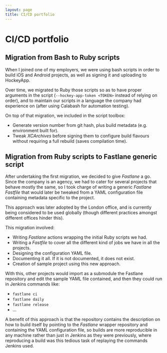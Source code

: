 ```yaml
---
layout: page
title: CI/CD portfolio
---
```


# CI/CD portfolio

## Migration from Bash to Ruby scripts

When I joined one of my employers, we were using bash scripts in order to build
iOS and Android projects, as well as signing it and uploading to HockeyApp.

Over time, we migrated to Ruby those scripts so as to have proper arguments in
the script (`--hockey-app-token <TOKEN>` instead of relying on order), and to maintain
our scripts in a language the company had experience on (after using Calabash for
automation testing).

On top of that migration, we included in the script toolbox:

* Generate version number from git hash, plus build metadata (e.g. environment built for).
* Tweak *XCArchives* before signing them to configure build flavours without requiring a full rebuild (saves compilation time).

## Migration from Ruby scripts to Fastlane generic script

After undertaking the first migration, we decided to give *Fastlane* a go. Since the
company is an agency, we had to cater for several projects that behave mostly the same,
so I took charge of writing a generic *Fastlane* *Fastfile* that would later be tweaked
from a YAML configuration file containing metadata specific to the project.

This approach was later adopted by the London office, and is currently being considered
to be used globally (though different practices amongst different offices hinder this).

This migration involved:

* Writing *Fastlane* actions wrapping the initial Ruby scripts we had.
* Writing a *Fastfile* to cover all the different kind of jobs we have in all the projects.
* Designing the configuration YAML file.
* Documenting it all. If it is not documented, it does not exist.
* Creation of sample project using this new approach.

With this, other projects would import as a submodule the Fastlane repository and
edit the sample YAML file contained, and then they could run in Jenkins commands like:

* `fastlane ci`
* `fastlane daily`
* `fastlane release`
* ...

A benefit of this approach is that the repository contains the description on how
to build itself by pointing to the *Fastlane* wrapper repository and containing the
YAML configuration file, so builds are more reproducible in any machine rather than
just in Jenkins as they were previously, where reproducing a build was this tedious
task of replaying the commands Jenkins used.
